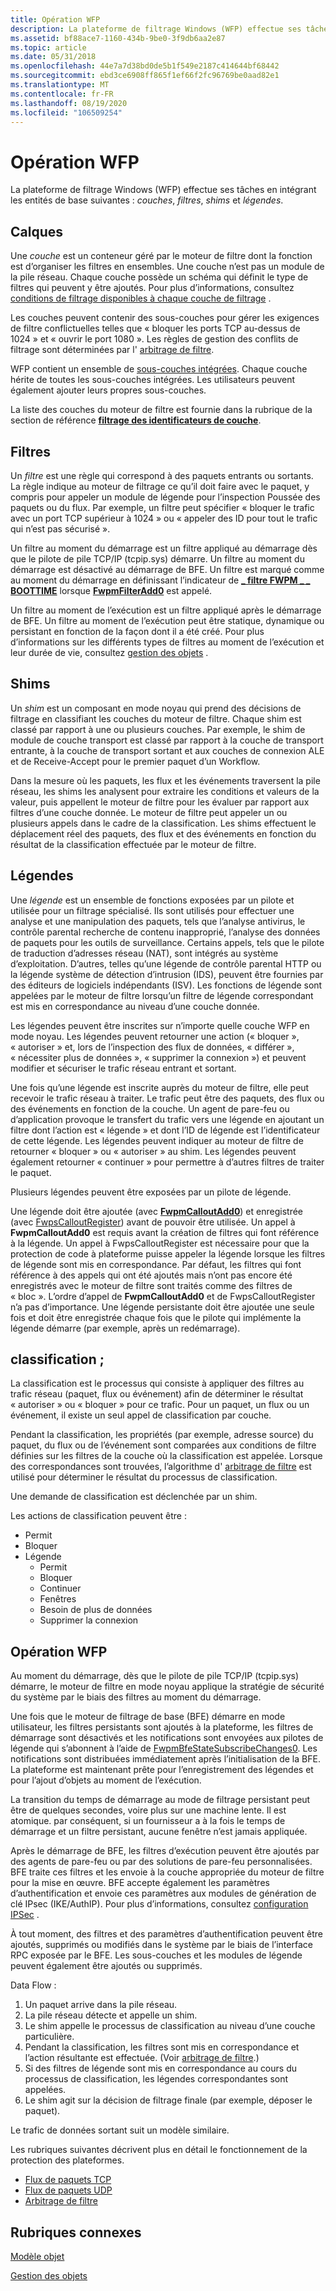 ```yaml
---
title: Opération WFP
description: La plateforme de filtrage Windows (WFP) effectue ses tâches en intégrant les couches, les filtres, les shims et les légendes des entités de base suivantes.
ms.assetid: bf88ace7-1160-434b-9be0-3f9db6aa2e87
ms.topic: article
ms.date: 05/31/2018
ms.openlocfilehash: 44e7a7d38bd0de5b1f549e2187c414644bf68442
ms.sourcegitcommit: ebd3ce6908ff865f1ef66f2fc96769be0aad82e1
ms.translationtype: MT
ms.contentlocale: fr-FR
ms.lasthandoff: 08/19/2020
ms.locfileid: "106509254"
---
```

# <a name="wfp-operation"></a>Opération WFP

La plateforme de filtrage Windows (WFP) effectue ses tâches en intégrant les entités de base suivantes : *couches*, *filtres*, *shims* et *légendes*.

## <a name="layers"></a>Calques

Une *couche* est un conteneur géré par le moteur de filtre dont la fonction est d’organiser les filtres en ensembles. Une couche n’est pas un module de la pile réseau. Chaque couche possède un schéma qui définit le type de filtres qui peuvent y être ajoutés. Pour plus d’informations, consultez [conditions de filtrage disponibles à chaque couche de filtrage](filtering-conditions-available-at-each-filtering-layer.md) .

Les couches peuvent contenir des sous-couches pour gérer les exigences de filtre conflictuelles telles que « bloquer les ports TCP au-dessus de 1024 » et « ouvrir le port 1080 ». Les règles de gestion des conflits de filtrage sont déterminées par l' [arbitrage de filtre](filter-arbitration.md).

WFP contient un ensemble de [sous-couches intégrées](management-filtering-sublayer-identifiers.md). Chaque couche hérite de toutes les sous-couches intégrées. Les utilisateurs peuvent également ajouter leurs propres sous-couches.

La liste des couches du moteur de filtre est fournie dans la rubrique de la section de référence [**filtrage des identificateurs de couche**](management-filtering-layer-identifiers-.md).

## <a name="filters"></a>Filtres

Un *filtre* est une règle qui correspond à des paquets entrants ou sortants. La règle indique au moteur de filtrage ce qu’il doit faire avec le paquet, y compris pour appeler un module de légende pour l’inspection Poussée des paquets ou du flux. Par exemple, un filtre peut spécifier « bloquer le trafic avec un port TCP supérieur à 1024 » ou « appeler des ID pour tout le trafic qui n’est pas sécurisé ».

Un filtre au moment du démarrage est un filtre appliqué au démarrage dès que le pilote de pile TCP/IP (tcpip.sys) démarre. Un filtre au moment du démarrage est désactivé au démarrage de BFE. Un filtre est marqué comme au moment du démarrage en définissant l’indicateur de [**\_ filtre FWPM \_ \_ BOOTTIME**](/windows/desktop/api/Fwpmtypes/ns-fwpmtypes-fwpm_filter0) lorsque [**FwpmFilterAdd0**](/windows/desktop/api/Fwpmu/nf-fwpmu-fwpmfilteradd0) est appelé.

Un filtre au moment de l’exécution est un filtre appliqué après le démarrage de BFE. Un filtre au moment de l’exécution peut être statique, dynamique ou persistant en fonction de la façon dont il a été créé. Pour plus d’informations sur les différents types de filtres au moment de l’exécution et leur durée de vie, consultez [gestion des objets](object-management.md) .

## <a name="shims"></a>Shims

Un *shim* est un composant en mode noyau qui prend des décisions de filtrage en classifiant les couches du moteur de filtre. Chaque shim est classé par rapport à une ou plusieurs couches. Par exemple, le shim de module de couche transport est classé par rapport à la couche de transport entrante, à la couche de transport sortant et aux couches de connexion ALE et de Receive-Accept pour le premier paquet d’un Workflow.

Dans la mesure où les paquets, les flux et les événements traversent la pile réseau, les shims les analysent pour extraire les conditions et valeurs de la valeur, puis appellent le moteur de filtre pour les évaluer par rapport aux filtres d’une couche donnée. Le moteur de filtre peut appeler un ou plusieurs appels dans le cadre de la classification. Les shims effectuent le déplacement réel des paquets, des flux et des événements en fonction du résultat de la classification effectuée par le moteur de filtre.

## <a name="callouts"></a>Légendes

Une *légende* est un ensemble de fonctions exposées par un pilote et utilisée pour un filtrage spécialisé. Ils sont utilisés pour effectuer une analyse et une manipulation des paquets, tels que l’analyse antivirus, le contrôle parental recherche de contenu inapproprié, l’analyse des données de paquets pour les outils de surveillance. Certains appels, tels que le pilote de traduction d’adresses réseau (NAT), sont intégrés au système d’exploitation. D’autres, telles qu’une légende de contrôle parental HTTP ou la légende système de détection d’intrusion (IDS), peuvent être fournies par des éditeurs de logiciels indépendants (ISV). Les fonctions de légende sont appelées par le moteur de filtre lorsqu’un filtre de légende correspondant est mis en correspondance au niveau d’une couche donnée.

Les légendes peuvent être inscrites sur n’importe quelle couche WFP en mode noyau. Les légendes peuvent retourner une action (« bloquer », « autoriser » et, lors de l’inspection des flux de données, « différer », « nécessiter plus de données », « supprimer la connexion ») et peuvent modifier et sécuriser le trafic réseau entrant et sortant.

Une fois qu’une légende est inscrite auprès du moteur de filtre, elle peut recevoir le trafic réseau à traiter. Le trafic peut être des paquets, des flux ou des événements en fonction de la couche. Un agent de pare-feu ou d’application provoque le transfert du trafic vers une légende en ajoutant un filtre dont l’action est « légende » et dont l’ID de légende est l’identificateur de cette légende. Les légendes peuvent indiquer au moteur de filtre de retourner « bloquer » ou « autoriser » au shim. Les légendes peuvent également retourner « continuer » pour permettre à d’autres filtres de traiter le paquet.

Plusieurs légendes peuvent être exposées par un pilote de légende.

Une légende doit être ajoutée (avec [**FwpmCalloutAdd0**](/windows/desktop/api/Fwpmu/nf-fwpmu-fwpmcalloutadd0)) et enregistrée (avec [FwpsCalloutRegister](/windows-hardware/drivers/ddi/_netvista/)) avant de pouvoir être utilisée. Un appel à **FwpmCalloutAdd0** est requis avant la création de filtres qui font référence à la légende. Un appel à FwpsCalloutRegister est nécessaire pour que la protection de code à plateforme puisse appeler la légende lorsque les filtres de légende sont mis en correspondance. Par défaut, les filtres qui font référence à des appels qui ont été ajoutés mais n’ont pas encore été enregistrés avec le moteur de filtre sont traités comme des filtres de « bloc ». L’ordre d’appel de **FwpmCalloutAdd0** et de FwpsCalloutRegister n’a pas d’importance. Une légende persistante doit être ajoutée une seule fois et doit être enregistrée chaque fois que le pilote qui implémente la légende démarre (par exemple, après un redémarrage).

## <a name="classification"></a>classification ;

La classification est le processus qui consiste à appliquer des filtres au trafic réseau (paquet, flux ou événement) afin de déterminer le résultat « autoriser » ou « bloquer » pour ce trafic. Pour un paquet, un flux ou un événement, il existe un seul appel de classification par couche.

Pendant la classification, les propriétés (par exemple, adresse source) du paquet, du flux ou de l’événement sont comparées aux conditions de filtre définies sur les filtres de la couche où la classification est appelée. Lorsque des correspondances sont trouvées, l’algorithme d' [arbitrage de filtre](filter-arbitration.md) est utilisé pour déterminer le résultat du processus de classification.

Une demande de classification est déclenchée par un shim.

Les actions de classification peuvent être :

-   Permit
-   Bloquer
-   Légende
    -   Permit
    -   Bloquer
    -   Continuer
    -   Fenêtres
    -   Besoin de plus de données
    -   Supprimer la connexion

## <a name="wfp-operation"></a>Opération WFP

Au moment du démarrage, dès que le pilote de pile TCP/IP (tcpip.sys) démarre, le moteur de filtre en mode noyau applique la stratégie de sécurité du système par le biais des filtres au moment du démarrage.

Une fois que le moteur de filtrage de base (BFE) démarre en mode utilisateur, les filtres persistants sont ajoutés à la plateforme, les filtres de démarrage sont désactivés et les notifications sont envoyées aux pilotes de légende qui s’abonnent à l’aide de [FwpmBfeStateSubscribeChanges0](/windows-hardware/drivers/ddi/fwpmk/nf-fwpmk-fwpmbfestatesubscribechanges0). Les notifications sont distribuées immédiatement après l’initialisation de la BFE. La plateforme est maintenant prête pour l’enregistrement des légendes et pour l’ajout d’objets au moment de l’exécution.

La transition du temps de démarrage au mode de filtrage persistant peut être de quelques secondes, voire plus sur une machine lente. Il est atomique. par conséquent, si un fournisseur a à la fois le temps de démarrage et un filtre persistant, aucune fenêtre n’est jamais appliquée.

Après le démarrage de BFE, les filtres d’exécution peuvent être ajoutés par des agents de pare-feu ou par des solutions de pare-feu personnalisées. BFE traite ces filtres et les envoie à la couche appropriée du moteur de filtre pour la mise en œuvre. BFE accepte également les paramètres d’authentification et envoie ces paramètres aux modules de génération de clé IPsec (IKE/AuthIP). Pour plus d’informations, consultez [configuration IPSec](ipsec-configuration.md) .

À tout moment, des filtres et des paramètres d’authentification peuvent être ajoutés, supprimés ou modifiés dans le système par le biais de l’interface RPC exposée par le BFE. Les sous-couches et les modules de légende peuvent également être ajoutés ou supprimés.

Data Flow :

1.  Un paquet arrive dans la pile réseau.
2.  La pile réseau détecte et appelle un shim.
3.  Le shim appelle le processus de classification au niveau d’une couche particulière.
4.  Pendant la classification, les filtres sont mis en correspondance et l’action résultante est effectuée. (Voir [arbitrage de filtre](filter-arbitration.md).)
5.  Si des filtres de légende sont mis en correspondance au cours du processus de classification, les légendes correspondantes sont appelées.
6.  Le shim agit sur la décision de filtrage finale (par exemple, déposer le paquet).

Le trafic de données sortant suit un modèle similaire.

Les rubriques suivantes décrivent plus en détail le fonctionnement de la protection des plateformes.

-   [Flux de paquets TCP](tcp-packet-flows.md)
-   [Flux de paquets UDP](udp-packet-flows.md)
-   [Arbitrage de filtre](filter-arbitration.md)

## <a name="related-topics"></a>Rubriques connexes

<dl> <dt>

[Modèle objet](object-model.md)
</dt> <dt>

[Gestion des objets](object-management.md)
</dt> </dl>

 

 